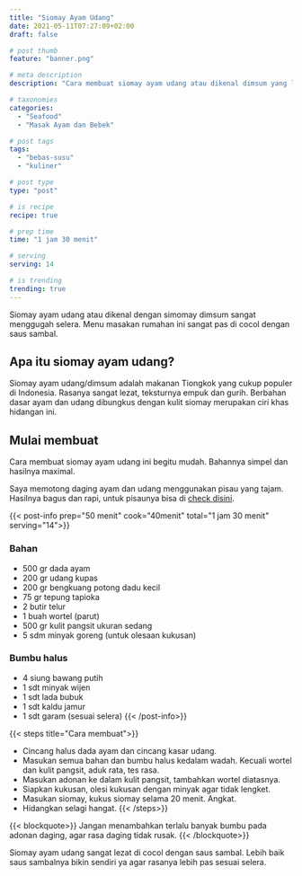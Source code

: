 ```yaml
---
title: "Siomay Ayam Udang"
date: 2021-05-11T07:27:09+02:00
draft: false

# post thumb
feature: "banner.png"

# meta description
description: "Cara membuat siomay ayam udang atau dikenal dimsum yang lezat. Ciri khas hidangan ini mempunyai rasa daging yang kuat."

# taxonomies
categories:
  - "Seafood"
  - "Masak Ayam dan Bebek"

# post tags
tags:
  - "bebas-susu"
  - "kuliner"

# post type
type: "post"

# is recipe
recipe: true

# prep time
time: "1 jam 30 menit"

# serving
serving: 14

# is trending
trending: true
---
```

Siomay ayam udang atau dikenal dengan simomay dimsum sangat menggugah selera. Menu masakan rumahan ini sangat pas di cocol dengan saus sambal.

## Apa itu siomay ayam udang?

Siomay ayam udang/dimsum adalah makanan Tiongkok yang cukup populer di Indonesia. Rasanya sangat lezat, teksturnya empuk dan gurih. Berbahan dasar ayam dan udang dibungkus dengan kulit siomay merupakan ciri khas hidangan ini.

## Mulai membuat

Cara membuat siomay ayam udang ini begitu mudah. Bahannya simpel dan hasilnya maximal.

Saya memotong daging ayam dan udang menggunakan pisau yang tajam. Hasilnya bagus dan rapi, untuk pisaunya bisa di [check disini](https://s.click.aliexpress.com/e/_ABJJqr).

{{< post-info prep="50 menit" cook="40menit" total="1 jam 30 menit" serving="14">}}

### Bahan

-   500 gr dada ayam
-   200 gr udang kupas
-   200 gr bengkuang potong dadu kecil
-   75 gr tepung tapioka
-   2 butir telur
-   1 buah wortel (parut)
-   500 gr kulit pangsit ukuran sedang
-   5 sdm minyak goreng (untuk olesaan kukusan)

### Bumbu halus

-   4 siung bawang putih
-   1 sdt minyak wijen
-   1 sdt lada bubuk
-   1 sdt kaldu jamur
-   1 sdt garam (sesuai selera)
{{< /post-info>}}

{{< steps title="Cara membuat">}}
-   Cincang halus dada ayam dan cincang kasar udang.
-   Masukan semua bahan dan bumbu halus kedalam wadah. Kecuali wortel dan kulit pangsit, aduk rata, tes rasa.
-   Masukan adonan ke dalam kulit pangsit, tambahkan wortel diatasnya.
-   Siapkan kukusan, olesi kukusan dengan minyak agar tidak lengket.
-   Masukan siomay, kukus siomay selama 20 menit. Angkat.
-   Hidangkan selagi hangat.
{{< /steps>}}

{{< blockquote>}}
Jangan menambahkan terlalu banyak bumbu pada adonan daging, agar rasa daging tidak rusak.
{{< /blockquote>}}

Siomay ayam udang sangat lezat di cocol dengan saus sambal. Lebih baik saus sambalnya bikin sendiri ya agar rasanya lebih pas sesuai selera.